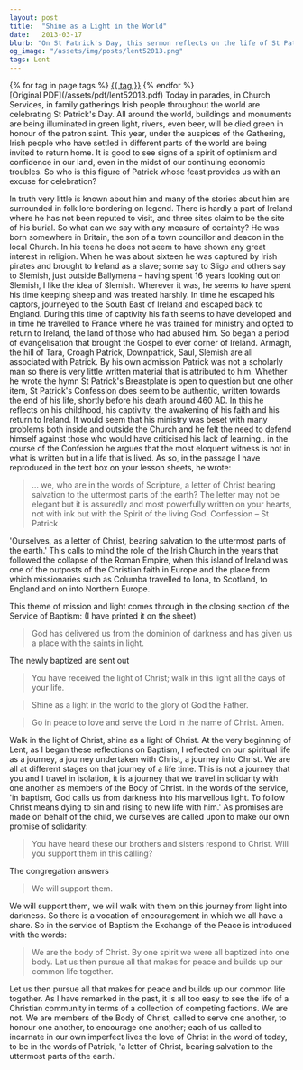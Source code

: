 ```yaml
---
layout: post
title:  "Shine as a Light in the World"
date:   2013-03-17
blurb: "On St Patrick's Day, this sermon reflects on the life of St Patrick, his journey of faith, and his mission to spread the Gospel in Ireland. The sermon draws parallels between Patrick's mission and the call for all Christians to be 'a letter of Christ', shining as a light in the world. It emphasizes the importance of community, support, and encouragement in the Christian journey."
og_image: "/assets/img/posts/lent52013.png"
tags: Lent
---    
```

<div class="tag-pills">
    {% for tag in page.tags %}
    <a href="{{ site.baseurl }}/tag/{{ tag | slugify }}" class="tag-pill">{{ tag }}</a>
    {% endfor %}
</div>
[Original PDF](/assets/pdf/lent52013.pdf)
Today in parades, in Church Services, in family gatherings Irish people throughout the world are celebrating St Patrick's Day. All around the world, buildings and monuments are being illuminated in green light, rivers, even beer, will be died green in honour of the patron saint. This year, under the auspices of the Gathering, Irish people who have settled in different parts of the world are being invited to return home. It is good to see signs of a spirit of optimism and confidence in our land, even in the midst of our continuing economic troubles. So who is this figure of Patrick whose feast provides us with an excuse for celebration?

In truth very little is known about him and many of the stories about him are surrounded in folk lore bordering on legend. There is hardly a part of Ireland where he has not been reputed to visit, and three sites claim to be the site of his burial. So what can we say with any measure of certainty? He was born somewhere in Britain, the son of a town councillor and deacon in the local Church. In his teens he does not seem to have shown any great interest in religion. When he was about sixteen he was captured by Irish pirates and brought to Ireland as a slave; some say to Sligo and others say to Slemish, just outside Ballymena – having spent 16 years looking out on Slemish, I like the idea of Slemish. Wherever it was, he seems to have spent his time keeping sheep and was treated harshly. In time he escaped his captors, journeyed to the South East of Ireland and escaped back to England. During this time of captivity his faith seems to have developed and in time he travelled to France where he was trained for ministry and opted to return to Ireland, the land of those who had abused him. So began a period of evangelisation that brought the Gospel to ever corner of Ireland. Armagh, the hill of Tara, Croagh Patrick, Downpatrick, Saul, Slemish are all associated with Patrick. By his own admission Patrick was not a scholarly man so there is very little written material that is attributed to him. Whether he wrote the hymn St Patrick's Breastplate is open to question but one other item, St Patrick's Confession does seem to be authentic, written towards the end of his life, shortly before his death around 460 AD. In this he reflects on his childhood, his captivity, the awakening of his faith and his return to Ireland. It would seem that his ministry was beset with many problems both inside and outside the Church and he felt the need to defend himself against those who would have criticised his lack of learning.. in the course of the Confession he argues that the most eloquent witness is not in what is written but in a life that is lived. As so, in the passage I have reproduced in the text box on your lesson sheets, he wrote:

> ... we, who are in the words of Scripture, a letter of Christ bearing salvation to the uttermost parts of the earth? The letter may not be elegant but it is assuredly and most powerfully written on your hearts, not with ink but with the Spirit of the living God. Confession – St Patrick

'Ourselves, as a letter of Christ, bearing salvation to the uttermost parts of the earth.' This calls to mind the role of the Irish Church in the years that followed the collapse of the Roman Empire, when this island of Ireland was one of the outposts of the Christian faith in Europe and the place from which missionaries such as Columba travelled to Iona, to Scotland, to England and on into Northern Europe.

This theme of mission and light comes through in the closing section of the Service of Baptism: (I have printed it on the sheet)

> God has delivered us from the dominion of darkness and has given us a place with the saints in light.

The newly baptized are sent out

> You have received the light of Christ; walk in this light all the days of your life.

> Shine as a light in the world to the glory of God the Father.

> Go in peace to love and serve the Lord in the name of Christ. Amen.

Walk in the light of Christ, shine as a light of Christ. At the very beginning of Lent, as I began these reflections on Baptism, I reflected on our spiritual life as a journey, a journey undertaken with Christ, a journey into Christ. We are all at different stages on that journey of a life time. This is not a journey that you and I travel in isolation, it is a journey that we travel in solidarity with one another as members of the Body of Christ. In the words of the service, 'in baptism, God calls us from darkness into his marvellous light. To follow Christ means dying to sin and rising to new life with him.' As promises are made on behalf of the child, we ourselves are called upon to make our own promise of solidarity:

> You have heard these our brothers and sisters respond to Christ. Will you support them in this calling?

The congregation answers

> We will support them.

We will support them, we will walk with them on this journey from light into darkness. So there is a vocation of encouragement in which we all have a share. So in the service of Baptism the Exchange of the Peace is introduced with the words:

> We are the body of Christ. By one spirit we were all baptized into one body. Let us then pursue all that makes for peace and builds up our common life together.

Let us then pursue all that makes for peace and builds up our common life together. As I have remarked in the past, it is all too easy to see the life of a Christian community in terms of a collection of competing factions. We are not. We are members of the Body of Christ, called to serve one another, to honour one another, to encourage one another; each of us called to incarnate in our own imperfect lives the love of Christ in the word of today, to be in the words of Patrick, 'a letter of Christ, bearing salvation to the uttermost parts of the earth.'
